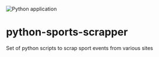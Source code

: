 ![Python application](https://github.com/vpapakir/python-sports-scrapper/workflows/Python%20application/badge.svg?branch=master)

# python-sports-scrapper
Set of python scripts to scrap sport events from various sites
